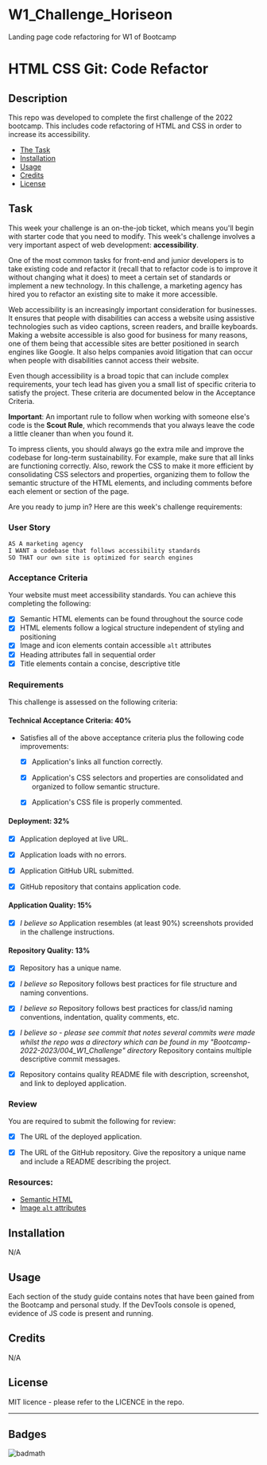 # W1_Challenge_Horiseon
Landing page code refactoring for W1 of Bootcamp
# HTML CSS Git: Code Refactor

## Description

This repo was developed to complete the first challenge of the 2022 bootcamp. This includes code refactoring of HTML and CSS in order to increase its accessibility.



- [The Task](#task)
- [Installation](#installation)
- [Usage](#usage)
- [Credits](#credits)
- [License](#license)

## Task
This week your challenge is an on-the-job ticket, which means you'll begin with starter code that you need to modify. This week's challenge involves a very important aspect of web development: **accessibility**. 
 
One of the most common tasks for front-end and junior developers is to take existing code and refactor it (recall that to refactor code is to improve it without changing what it does) to meet a certain set of standards or implement a new technology. In this challenge, a marketing agency has hired you to refactor an existing site to make it more accessible. 
 
Web accessibility is an increasingly important consideration for businesses. It ensures that people with disabilities can access a website using assistive technologies such as video captions, screen readers, and braille keyboards. Making a website accessible is also good for business for many reasons, one of them being that accessible sites are better positioned in search engines like Google. It also helps companies avoid litigation that can occur when people with disabilities cannot access their website.
 
Even though accessibility is a broad topic that can include complex requirements, your tech lead has given you a small list of specific criteria to satisfy the project. These criteria are documented below in the Acceptance Criteria.
 
**Important**: An important rule to follow when working with someone else's code is the **Scout Rule**, which recommends that you always leave the code a little cleaner than when you found it.

To impress clients, you should always go the extra mile and improve the codebase for long-term sustainability. For example, make sure that all links are functioning correctly. Also, rework the CSS to make it more efficient by consolidating CSS selectors and properties, organizing them to follow the semantic structure of the HTML elements, and including comments before each element or section of the page.

Are you ready to jump in? Here are this week's challenge requirements:

### User Story

```
AS A marketing agency
I WANT a codebase that follows accessibility standards
SO THAT our own site is optimized for search engines
```

### Acceptance Criteria

Your website must meet accessibility standards. You can achieve this completing the following:

* [x] Semantic HTML elements can be found throughout the source code
* [x] HTML elements follow a logical structure independent of styling and positioning
* [x] Image and icon elements contain accessible `alt` attributes
* [x] Heading attributes fall in sequential order
* [x] Title elements contain a concise, descriptive title

### Requirements

This challenge is assessed on the following criteria: 

#### Technical Acceptance Criteria: 40%

* Satisfies all of the above acceptance criteria plus the following code improvements:

  * [x] Application's links all function correctly.

  * [x] Application's CSS selectors and properties are consolidated and organized to follow semantic structure.

  * [x] Application's CSS file is properly commented.

#### Deployment: 32%

* [x] Application deployed at live URL.

* [x] Application loads with no errors.

* [x] Application GitHub URL submitted.

* [x] GitHub repository that contains application code.

#### Application Quality: 15%

* [x] *I believe so* Application resembles (at least 90%) screenshots provided in the challenge instructions.

#### Repository Quality: 13%

* [x] Repository has a unique name.

* [x] *I believe so* Repository follows best practices for file structure and naming conventions.

* [x] *I believe so* Repository follows best practices for class/id naming conventions, indentation, quality comments, etc.

* [x] *I believe so - please see commit that notes several commits were made whilst the repo was a directory which can be found in my "Bootcamp-2022-2023/004_W1_Challenge" directory* Repository contains multiple descriptive commit messages.

* [x] Repository contains quality README file with description, screenshot, and link to deployed application.

### Review

You are required to submit the following for review:

* [x] The URL of the deployed application.

* [x] The URL of the GitHub repository. Give the repository a unique name and include a README describing the project.


### Resources:

* [Semantic HTML](https://www.w3schools.com/html/html5_semantic_elements.asp)
* [Image `alt` attributes](https://www.w3schools.com/tags/att_img_alt.asp)

## Installation
N/A

## Usage

Each section of the study guide contains notes that have been gained from the Bootcamp and personal study. If the DevTools console is opened, evidence of JS code is present and running. 


## Credits

N/A

## License

MIT licence - please refer to the LICENCE in the repo.

---

## Badges

![badmath](https://img.shields.io/github/languages/top/nielsenjared/badmath)
